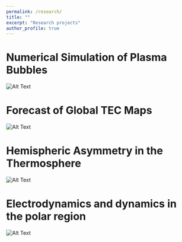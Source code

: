 ```yaml
---
permalink: /research/
title: ""
excerpt: "Research projects"
author_profile: true
---
```


Numerical Simulation of Plasma Bubbles
======
![Alt Text](epb.jpg)

Forecast of Global TEC Maps
======
![Alt Text](forecast.png)

Hemispheric Asymmetry in the Thermosphere
======
![Alt Text](on2.png)

Electrodynamics and dynamics in the polar region
======
![Alt Text](swmf.png)
